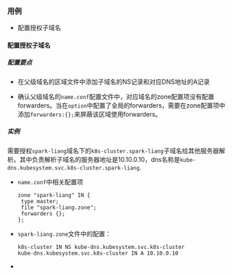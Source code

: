 ### 用例

- 配置授权子域名

#### 配置授权子域名

##### 配置要点

- 在父级域名的区域文件中添加子域名的NS记录和对应DNS地址的A记录

- 确认父级域名的`name.conf`配置文件中，对应域名的zone配置项没有配置forwarders。当在`option`中配置了全局的forwarders，需要在zone配置项中添加`forwarders:{};`来屏蔽该区域使用forwarders。

##### 实例

需要授权`spark-liang`域名下的`k8s-cluster.spark-liang`子域名给其他服务器解析。其中负责解析子域名的服务器地址是10.10.0.10，dns名称是`kube-dns.kubesystem.svc.k8s-cluster.spark-liang`.

- `name.conf`中相关配置项
  
  ```zone
  zone "spark-liang" IN {
   type master;
   file "spark-liang.zone";
   forwarders {};
  };
  ```

- `spark-liang.zone`文件中的配置：
  
  ```
  k8s-cluster IN NS kube-dns.kubesystem.svc.k8s-cluster
  kube-dns.kubesystem.svc.k8s-cluster IN A 10.10.0.10
  ```

- 
